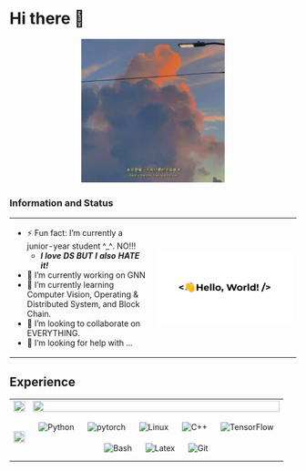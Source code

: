 # Hi there 👋

<!--
**frankling2020/frankling2020** is a ✨ _special_ ✨ repository because its `README.md` (this file) appears on your GitHub profile.

Here are some ideas to get you started:

- 🔭 I’m currently working on ...
- 🌱 I’m currently learning ...
- 👯 I’m looking to collaborate on ...
- 🤔 I’m looking for help with ...
- 💬 Ask me about ...
- 📫 How to reach me: ...
- 😄 Pronouns: ...
- ⚡ Fun fact: ...
-->

<div align='center'>
  <img src="daze.png" width = 50% height = 50% />
</div>

### Information and Status  
  
<table><tr>
  <td valign="center" width="50%">
    <div>
      <ul>
        <li> ⚡ Fun fact: I’m currently a junior-year student ^_^. NO!!! 
            <ul>
              <li><i><b>I love DS BUT I also HATE it!</b></i></li>
            </ul>
        </li>
        <li> 🔭 I’m currently working on GNN </li>
        <li> 🌱 I’m currently learning Computer Vision, Operating & Distributed System, and Block Chain. </li>
        <li> 👯 I’m looking to collaborate on EVERYTHING. </li>
        <li> 🤔 I’m looking for help with ... </li>
      </ul>
    </div>
  </td>
  <td valign="center" width="50%">
    <div align="center">
      <img src="./greetings.gif" align="center" style="width: 100%" />
    </div>  
  </td>
</tr></table>  


## Experience
<div align='center'>
  <table>
    <tr>
      <td valign="center">
        <a href='https://github.com/anuraghazra/github-readme-stats'><img src="https://github-readme-stats-peach-two.vercel.app/api?username=frankling2020&show_icons=true&theme=onedark" width=100% height = 100%/></a>
      </td>
      <td valign="center">
        <a href='https://github.com/anuraghazra/github-readme-stats'><img src="https://github-readme-stats-peach-two.vercel.app/api/top-langs/?username=frankling2020&langs_count=10&layout=compact&theme=onedark" width=100% height = 100%/></a>
      </td>
    </tr>
    <tr>
      <td valign="center">
        <a href='https://github.com/anuraghazra/github-readme-stats'><img src="https://github-readme-stats.vercel.app/api/wakatime?username=frankling2020&layout=compact&theme=onedark" width=100% height = 100%/></a>
      </td>
      <td valign="center">
        <div align="center">
          <img style="margin: 10px" src="https://profilinator.rishav.dev/skills-assets/python-original.svg" alt="Python" height="50" />  
          <img style="margin: 10px" src="https://profilinator.rishav.dev/skills-assets/pytorch-icon.svg" alt="pytorch" height="50" />  
          <img style="margin: 10px" src="https://profilinator.rishav.dev/skills-assets/linux-original.svg" alt="Linux" height="50" />  
          <img style="margin: 10px" src="https://profilinator.rishav.dev/skills-assets/cplusplus-original.svg" alt="C++" height="50" />  
          <img style="margin: 10px" src="https://profilinator.rishav.dev/skills-assets/tensorflow-icon.svg" alt="TensorFlow" height="50" /> <br>
          <img style="margin: 10px" src="https://profilinator.rishav.dev/skills-assets/gnu_bash-icon.svg" alt="Bash" height="50" />  
          <img style="margin: 10px" src="https://profilinator.rishav.dev/skills-assets/latex.png" alt="Latex" height="50" /> 
          <img style="margin: 10px" src="https://profilinator.rishav.dev/skills-assets/git-scm-icon.svg" alt="Git" height="50" /> <br>
        </div>
      </td>
    </tr>
  </table>
</div>
